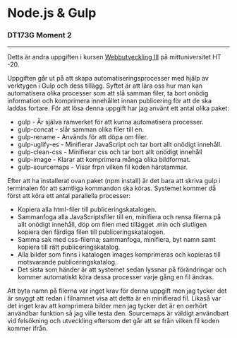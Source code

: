 # Node.js & Gulp
### DT173G Moment 2
---
Detta är andra uppgiften i kursen [Webbutveckling III](https://www.miun.se/utbildning/kursplaner-och-utbildningsplaner/Sok-kursplan/kursplan/?kursplanid=18690) på mittuniversitet HT -20.

Uppgiften går ut på att skapa automatiseringsprocesser med hjälp av verktygen i Gulp och dess tillägg. Syftet är att lära oss hur man kan automatisera olika processer som att slå samman filer, ta bort onödig information och komprimera innehållet innan publicering för att de ska laddas fortare. För att lösa denna uppgift har jag använt ett antal olika paket:
* gulp - Är själva ramverket för att kunna automatisera processer.
* gulp-concat - slår samman olika filer till en.
* gulp-rename - Används för att döpa om filer.
* gulp-uglify-es - Minifierar JavaScript och tar bort allt onödigt innehåll.
* gulp-clean-css - Minifierar css och tar bort allt onödigt innehåll
* gulp-image - Klarar att komprimera många olika bildformat.
* gulp-sourcemaps - Visar frpn vilken fil koden härstammar.

Efter att ha installerat ovan paket (npm install) är det bara att skriva gulp i terminalen för att samtliga kommandon ska köras.
Systemet kommer då först att köra ett antal parallella processer:
* Kopiera alla html-filer till publiceringskatalogen.
* Sammanfoga alla JavaScriptsfiler till en, minifiera och rensa filerna på allt onödigt innehåll, döp om filen med tillägget .min och slutligen kopiera den färdiga filen till publiceringskatalogen.
* Samma sak med css-filerna; sammanfoga, minifiera, byt namn samt kopiera till rätt publiceringskatalog.
* Alla bilder som finns i katalogen images komprimeras och kopieras till motsvarande publiceringskatalog.
* Det sista som händer är att systemet sedan lyssnar på förändringar och kommer automatiskt köra dessa processer varje gång en fil ändras.

Att byta namn på filerna var inget krav för denna uppgift men jag tycker det är snyggt att redan i filnamnet visa att detta är en minifierad fil. Likaså var det inget krav att komprimera bilder men jag tycker det är en oerhört användbar funktion så jag ville testa den.
Sourcemaps är väldigt användbart vid felsökning och utveckling eftersom det går att se från vilken fil koden kommer ifrån.